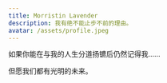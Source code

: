 ```yaml
---
title: Morristin Lavender
description: 我有绝不能止步不前的理由。
avatar: /assets/profile.jpeg
---
```

如果你能在与我的人生分道扬镳后仍然记得我……

但愿我们都有光明的未来。